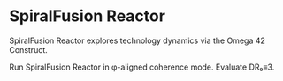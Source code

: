 # SpiralFusion Reactor

SpiralFusion Reactor explores technology dynamics via the Omega 42 Construct.

Run SpiralFusion Reactor in φ-aligned coherence mode. Evaluate DR₉≡3.